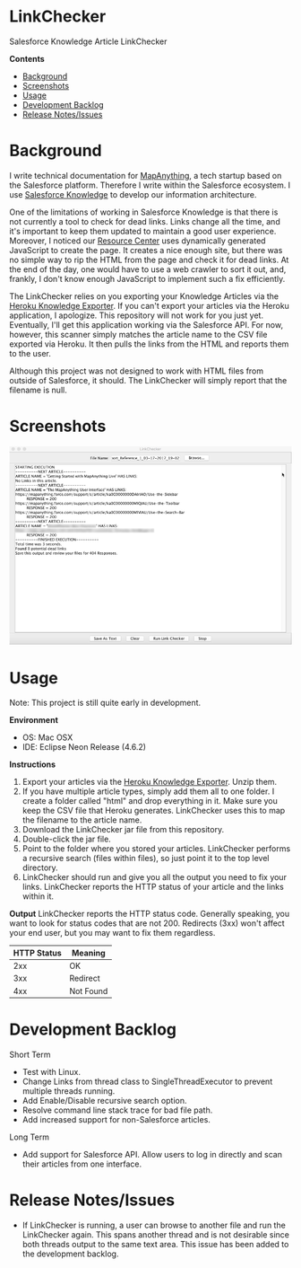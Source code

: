 # LinkChecker
Salesforce Knowledge Article LinkChecker

**Contents**
* [Background](https://github.com/marcf08/LinkChecker#background)
* [Screenshots](https://github.com/marcf08/LinkChecker#screenshots)
* [Usage](https://github.com/marcf08/LinkChecker#usage)
* [Development Backlog](https://github.com/marcf08/LinkChecker#development-backlog)
* [Release Notes/Issues](https://github.com/marcf08/LinkChecker#release-notesissues)

Background
==========
I write technical documentation for [MapAnything](http://mapanything.com/), a tech startup based on the Salesforce platform. Therefore I write
within the Salesforce ecosystem. I use [Salesforce Knowledge](https://www.salesforce.com/products/service-cloud/features/knowledge-base/)
to develop our information architecture. 

One of the limitations of working in Salesforce Knowledge is that there is not currently a tool to check for dead links. Links change all the 
time, and it's important to keep them updated to maintain a good user experience. Moreover, I noticed our 
[Resource Center](https://mapanything.force.com/support/s/) uses dynamically generated JavaScript to create the page. It creates
a nice enough site, but there was no simple way to rip the HTML from the page and check it for dead links. At the
end of the day, one would have to use a web crawler to sort it out, and, frankly, I don't know enough JavaScript to implement such a fix efficiently.

The LinkChecker relies on you exporting your Knowledge Articles via the [Heroku Knowledge Exporter](https://kbapps2.herokuapp.com/). 
If you can't export your articles via the Heroku application, I apologize. This repository will not work for you just yet. Eventually,
I'll get this application working via the Salesforce API. For now, however, this scanner simply matches the article name
to the CSV file exported via Heroku. It then pulls the links from the HTML and reports them to the user. 

Although this project was not designed to work with HTML files from outside of Salesforce, it should. The LinkChecker will simply
report that the filename is null.

Screenshots
===========

![alt text](https://github.com/marcf08/LinkChecker/blob/master/LinkChecker/Output.png?raw=true)

Usage
=====
Note: This project is still quite early in development.

**Environment**
* OS: Mac OSX
* IDE: Eclipse Neon Release (4.6.2)

**Instructions**
1. Export your articles via the [Heroku Knowledge Exporter](https://kbapps2.herokuapp.com/). Unzip them. 
2. If you have multiple article types, simply add them all to one folder. I create a folder called "html" and drop everything in it.
Make sure you keep the CSV file that Heroku generates. LinkChecker uses this to map the filename to the article name.
3. Download the LinkChecker jar file from this repository.
4. Double-click the jar file.
5. Point to the folder where you stored your articles. LinkChecker performs a recursive search (files within files), so just point it to the top level directory.
6. LinkChecker should run and give you all the output you need to fix your links. LinkChecker reports the HTTP status of your article and the links within it.

**Output**
LinkChecker reports the HTTP status code. Generally speaking, you want to look for status codes that are not 200. Redirects (3xx) won't affect your
end user, but you may want to fix them regardless.

|HTTP Status|Meaning  |
|-----------|---------|
|2xx        |OK       |
|3xx        |Redirect |
|4xx        |Not Found|

Development Backlog
===================
Short Term
* Test with Linux.
* Change Links from thread class to SingleThreadExecutor to prevent multiple threads running.
* Add Enable/Disable recursive search option.
* Resolve command line stack trace for bad file path.
* Add increased support for non-Salesforce articles.

Long Term
* Add support for Salesforce API. Allow users to log in directly and scan their articles from one interface.

Release Notes/Issues
====================
* If LinkChecker is running, a user can browse to another file and run the LinkChecker again. This spans another thread and is not desirable since both threads output to the same text area. This issue has been added to the development backlog.
